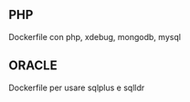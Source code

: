 PHP
-----
Dockerfile con php, xdebug, mongodb, mysql

ORACLE
-----
Dockerfile per usare sqlplus e sqlldr 


